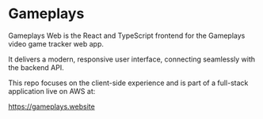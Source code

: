# Gameplays

Gameplays Web is the React and TypeScript frontend for the Gameplays video game tracker web app.

It delivers a modern, responsive user interface, connecting seamlessly with the backend API.

This repo focuses on the client-side experience and is part of a full-stack application live on AWS at:

https://gameplays.website
